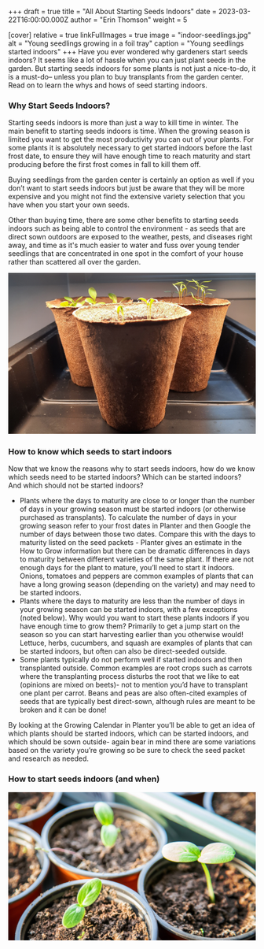 +++
draft = true
title = "All About Starting Seeds Indoors"
date = 2023-03-22T16:00:00.000Z
author = "Erin Thomson"
weight = 5

[cover]
relative = true
linkFullImages = true
image = "indoor-seedlings.jpg"
alt = "Young seedlings growing in a foil tray"
caption = "Young seedlings started indoors"
+++
Have you ever wondered why gardeners start seeds indoors? It seems like a lot of hassle when you can just plant seeds in the garden. But starting seeds indoors for some plants is not just a nice-to-do, it is a must-do– unless you plan to buy transplants from the garden center. Read on to learn the whys and hows of seed starting indoors.

### Why Start Seeds Indoors?

Starting seeds indoors is more than just a way to kill time in winter. The main benefit to starting seeds indoors is time. When the growing season is limited you want to get the most productivity you can out of your plants. For some plants it is absolutely necessary to get started indoors before the last frost date, to ensure they will have enough time to reach maturity and start producing before the first frost comes in fall to kill them off.

Buying seedlings from the garden center is certainly an option as well if you don’t want to start seeds indoors but just be aware that they will be more expensive and you might not find the extensive variety selection that you have when you start your own seeds.

Other than buying time, there are some other benefits to starting seeds indoors such as being able to control the environment - as seeds that are direct sown outdoors are exposed to the weather, pests, and diseases right away, and time as it's much easier to water and fuss over young tender seedlings that are concentrated in one spot in the comfort of your house rather than scattered all over the garden.

![Seedlings in peat pots](peat-pot-seedlings.jpg)

### How to know which seeds to start indoors

Now that we know the reasons why to start seeds indoors, how do we know which seeds need to be started indoors? Which can be started indoors? And which should not be started indoors?

* Plants where the days to maturity are close to or longer than the number of days in your growing season must be started indoors (or otherwise purchased as transplants). To calculate the number of days in your growing season refer to your frost dates in Planter and then Google the number of days between those two dates. Compare this with the days to maturity listed on the seed packets - Planter gives an estimate in the How to Grow information but there can be dramatic differences in days to maturity between different varieties of the same plant. If there are not enough days for the plant to mature, you’ll need to start it indoors. Onions, tomatoes and peppers are common examples of plants that can have a long growing season (depending on the variety) and may need to be started indoors.
* Plants where the days to maturity are less than the number of days in your growing season can be started indoors, with a few exceptions (noted below). Why would you want to start these plants indoors if you have enough time to grow them? Primarily to get a jump start on the season so you can start harvesting earlier than you otherwise would! Lettuce, herbs, cucumbers, and squash are examples of plants that can be started indoors, but often can also be direct-seeded outside.
* Some plants typically do not perform well if started indoors and then transplanted outside. Common examples are root crops such as carrots where the transplanting process disturbs the root that we like to eat (opinions are mixed on beets)- not to mention you’d have to transplant one plant per carrot. Beans and peas are also often-cited examples of seeds that are typically best direct-sown, although rules are meant to be broken and it can be done!

By looking at the Growing Calendar in Planter you’ll be able to get an idea of which plants should be started indoors, which can be started indoors, and which should be sown outside- again bear in mind there are some variations based on the variety you’re growing so be sure to check the seed packet and research as needed.

### How to start seeds indoors (and when)

![Cucumber seedlings in small pots](cucumber-seedlings.jpg)